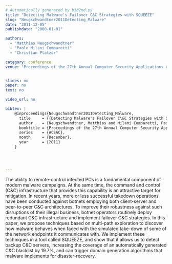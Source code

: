 ```yaml
---
# Automatically generated by bib2md.py
title: "Detecting Malware's Failover C&C Strategies with SQUEEZE"
slug: "Neugschwandtner2011Detecting_Malware"
date: "2011-12-05"
publishdate: "2000-01-01"

authors:
  - "Matthias Neugschwandtner"
  - "Paolo Milani Comparetti"
  - "Christian Platzer"

category: conference
venue: "Proceedings of the 27th Annual Computer Security Applications Conference (ACSAC)"


slides: no
paper: no
text: no

video_url: no

bibtex: |
    @inproceedings{Neugschwandtner2011Detecting_Malware,
      title     = {{Detecting Malware's Failover C\&C Strategies with SQUEEZE}},
      author    = {Neugschwandtner, Matthias and Milani Comparetti, Paolo and Platzer, Christian},
      booktitle = {Proceedings of the 27th Annual Computer Security Applications Conference},
      series    = {ACSAC},
      month     = {December},
      year      = {2011}
    }




---
```


The ability to remote-control infected PCs is a fundamental component of modern malware campaigns. At the same time, the command and control (C&C) infrastructure that provides this capability is an attractive target for mitigation. In recent years, more or less successful takedown operations have been conducted against botnets employing both client-server and peer-to-peer C&C architectures. To improve their robustness against such disruptions of their illegal business, botnet operators routinely deploy redundant C&C infrastructure and implement failover C&C strategies. In this paper, we propose techniques based on multi-path exploration to discover how malware behaves when faced with the simulated take-down of some of the network endpoints it communicates with. We implement these techniques in a tool called SQUEEZE, and show that it allows us to detect backup C&C servers, increasing the coverage of an automatically generated C&C blacklist by 19.7%, and can trigger domain generation algorithms that malware implements for disaster-recovery.